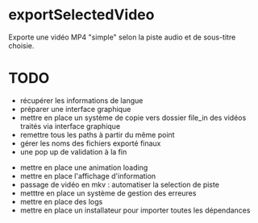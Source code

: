 # exportSelectedVideo
Exporte une vidéo MP4 "simple" selon la piste audio et de sous-titre choisie.

# TODO
+ récupérer les informations de langue
+ préparer une interface graphique
+ mettre en place un système de copie vers dossier file_in des vidéos traités via interface graphique
+ remettre tous les paths à partir du même point
+ gérer les noms des fichiers exporté finaux
+ une pop up de validation à la fin 
- mettre en place une animation loading
- mettre en place l'affichage d'information
- passage de vidéo en mkv : automatiser la selection de piste
- metttre en place un système de gestion des erreures
- mettre en place des logs
- mettre en place un installateur pour importer toutes les dépendances
